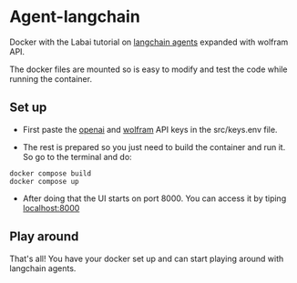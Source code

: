# Agent-langchain
Docker with the Labai tutorial on [langchain agents](https://lablab.ai/t/agents-retrieval-chatbot) expanded with wolfram API. 

The docker files are mounted so is easy to modify and test the code while running the container.


## Set up
- First paste the [openai](https://openai.com/) and [wolfram](https://products.wolframalpha.com/api) API keys in the src/keys.env file.

- The rest is prepared so you just need to build the container and run it. So go to the terminal and do:
```
docker compose build
docker compose up
```

- After doing that the UI starts on port 8000. You can access it by tiping [localhost:8000](http://localhost:8000)

## Play around
That's all! You have your docker set up and can start playing around with langchain agents. 
